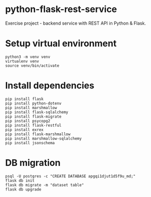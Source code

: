 # python-flask-rest-service
Exercise project - backend service with REST API in Python &amp; Flask.

# Setup virtual environment
```
python3 -m venv venv
virtualenv venv
source venv/bin/activate
```

# Install dependencies
```
pip install flask
pip install python-dotenv
pip install marshmallow
pip install flask-sqlalchemy
pip install flask-migrate
pip install psycopg2
pip install flask-restful
pip install exrex
pip install flask-marshmallow
pip install marshmallow-sqlalchemy
pip install jsonschema
```

# DB migration
```
psql -U postgres -c "CREATE DATABASE apgqi1djut1d5f9u_md;"
flask db init
flask db migrate -m "dataset table"
flask db upgrade
```
